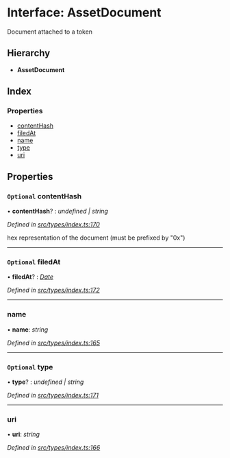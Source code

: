 # Interface: AssetDocument

Document attached to a token

## Hierarchy

* **AssetDocument**

## Index

### Properties

* [contentHash](assetdocument.md#optional-contenthash)
* [filedAt](assetdocument.md#optional-filedat)
* [name](assetdocument.md#name)
* [type](assetdocument.md#optional-type)
* [uri](assetdocument.md#uri)

## Properties

### `Optional` contentHash

• **contentHash**? : *undefined | string*

*Defined in [src/types/index.ts:170](https://github.com/PolymeshAssociation/polymesh-sdk/blob/46845947/src/types/index.ts#L170)*

hex representation of the document (must be prefixed by "0x")

___

### `Optional` filedAt

• **filedAt**? : *[Date](../enums/transactionargumenttype.md#date)*

*Defined in [src/types/index.ts:172](https://github.com/PolymeshAssociation/polymesh-sdk/blob/46845947/src/types/index.ts#L172)*

___

###  name

• **name**: *string*

*Defined in [src/types/index.ts:165](https://github.com/PolymeshAssociation/polymesh-sdk/blob/46845947/src/types/index.ts#L165)*

___

### `Optional` type

• **type**? : *undefined | string*

*Defined in [src/types/index.ts:171](https://github.com/PolymeshAssociation/polymesh-sdk/blob/46845947/src/types/index.ts#L171)*

___

###  uri

• **uri**: *string*

*Defined in [src/types/index.ts:166](https://github.com/PolymeshAssociation/polymesh-sdk/blob/46845947/src/types/index.ts#L166)*
